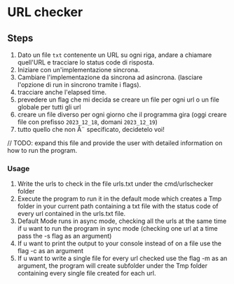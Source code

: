 # URL checker

## Steps

1. Dato un file `txt` contenente un URL su ogni riga, andare a chiamare quell'URL e tracciare lo status code di risposta.
1. Iniziare con un'implementazione sincrona.
1. Cambiare l'implementazione da sincrona ad asincrona. (lasciare l'opzione di run in sincrono tramite i flags).
1. tracciare anche l'elapsed time.
1. prevedere un flag che mi decida se creare un file per ogni url o un file globale per tutti gli url
1. creare un file diverso per ogni giorno che il programma gira (oggi creare file con prefisso `2023_12_18`, domani `2023_12_19`)
1. tutto quello che non Ã¨ specificato, decidetelo voi!

// TODO: expand this file and provide the user with detailed information on how to run the program.

### Usage
1. Write the urls to check in the file urls.txt under the cmd/urlschecker folder
1. Execute the program to run it in the default mode which creates a Tmp folder in your current path containing a txt file with the status code of every url contained in the urls.txt file.
1. Default Mode runs in async mode, checking all the urls at the same time if u want to run the program in sync mode (checking one url at a time pass the -s flag as an argument)
1. If u want to print the output to your console instead of on a file use the flag -c as an argument
1. If u want to write a single file for every url checked use the flag -m as an argument, the program will create subfolder under the Tmp folder containing every single file created for each url.
